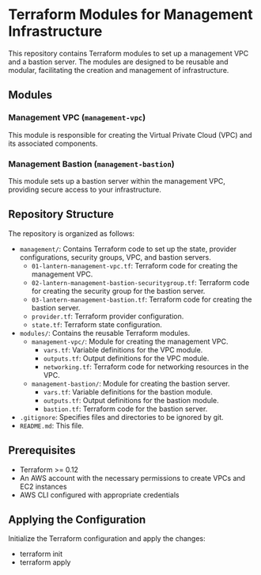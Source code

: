 # Terraform Modules for Management Infrastructure

This repository contains Terraform modules to set up a management VPC and a bastion server. The modules are designed to be reusable and modular, facilitating the creation and management of infrastructure.

## Modules

### Management VPC (`management-vpc`)

This module is responsible for creating the Virtual Private Cloud (VPC) and its associated components.

### Management Bastion (`management-bastion`)

This module sets up a bastion server within the management VPC, providing secure access to your infrastructure.

## Repository Structure

The repository is organized as follows:

- `management/`: Contains Terraform code to set up the state, provider configurations, security groups, VPC, and bastion servers.
  - `01-lantern-management-vpc.tf`: Terraform code for creating the management VPC.
  - `02-lantern-management-bastion-securitygroup.tf`: Terraform code for creating the security group for the bastion server.
  - `03-lantern-management-bastion.tf`: Terraform code for creating the bastion server.
  - `provider.tf`: Terraform provider configuration.
  - `state.tf`: Terraform state configuration.
- `modules/`: Contains the reusable Terraform modules.
  - `management-vpc/`: Module for creating the management VPC.
    - `vars.tf`: Variable definitions for the VPC module.
    - `outputs.tf`: Output definitions for the VPC module.
    - `networking.tf`: Terraform code for networking resources in the VPC.
  - `management-bastion/`: Module for creating the bastion server.
    - `vars.tf`: Variable definitions for the bastion module.
    - `outputs.tf`: Output definitions for the bastion module.
    - `bastion.tf`: Terraform code for the bastion server.
- `.gitignore`: Specifies files and directories to be ignored by git.
- `README.md`: This file.

## Prerequisites

- Terraform >= 0.12
- An AWS account with the necessary permissions to create VPCs and EC2 instances
- AWS CLI configured with appropriate credentials

## Applying the Configuration

Initialize the Terraform configuration and apply the changes:

- terraform init
- terraform apply

